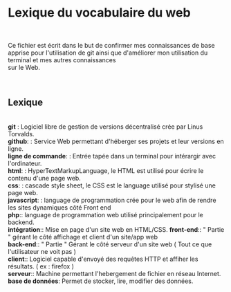 <h1>Lexique du vocabulaire du web</h1>
<br>
<p>	Ce fichier est écrit dans le but de confirmer mes connaissances de base apprise pour l'utilisation de git ainsi que d'améliorer mon utilisation du terminal et mes autres connaissances <br>
sur le Web. </p>
<br>
<h2>Lexique</h2>
<br>
<strong>git</strong> : Logiciel libre de gestion de versions décentralisé crée  par Linus Torvalds.<br>
<strong>github</strong>: : Service Web permettant d'héberger ses projets et leur versions en ligne.<br>
<strong>ligne de commande</strong>: : Entrée tapée dans un terminal pour intérargir avec l'ordinateur. <br>
<strong>html</strong>: : HyperTextMarkupLanguage, le HTML est utilisé pour écrire le contenu d'une page web.<br>
<strong>css</strong>: : cascade style sheet, le CSS est le language utilisé pour stylisé une page web.<br>
<strong>javascript</strong>: : language de programmation crée pour le web afin de rendre les sites dynamiques côté Front end<br>
<strong>php</strong>:: language de programmation web utilisé principalement pour le backend. <br>
<strong>intégration</strong>:: Mise en page d'un site web en HTML/CSS.
<strong>front-end</strong>:: " Partie " gérant le côté affichage et client d'un site/app web <br>
<strong>back-end</strong>:: " Partie " Gérant le côté serveur d'un site web ( Tout ce que l'utilisateur ne voit pas ) <br>
<strong>client</strong>:: Logiciel capable d'envoyé des requêtes HTTP et affiher les résultats. ( ex : firefox ) <br> 
<strong>serveur</strong>:: Machine permettant l'hebergement de fichier en réseau Internet.<br>
<strong>base de données</strong>: Permet de stocker, lire, modifier des données.<br>


